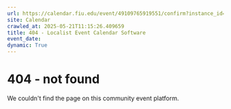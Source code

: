 ```yaml
---
url: https://calendar.fiu.edu/event/49109765919551/confirm?instance_id=49109765944143&return=https%3A%2F%2Fcalendar.fiu.edu%2Fthefrost
site: Calendar
crawled_at: 2025-05-21T11:15:26.409659
title: 404 - Localist Event Calendar Software
event_date: 
dynamic: True
---
```


# 404 - not found
We couldn't find the page on this community event platform.
